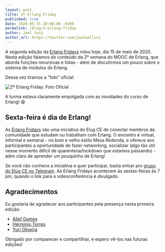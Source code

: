 ```yaml
---
layout: post
title: 2º Erlang Friday
published: true
date: 2020-05-15 20:00:00 -0300
permalink: /blog/2-erlang-friday
author: Joel Jucá
author_url: https://twitter.com/joelwallis1
---
```


A segunda edição da [Erlang Fridays](https://github.com/elug-ce/forum/issues/7) rolou hoje, dia 15 de maio de 2020. Nesta edição falamos do conteúdo da 2º semana do MOOC de Erlang, que aborda funções recursivas e listas - além de discutirmos um pouco sobre o sistema de módulos do Erlang.

Dessa vez tiramos a "foto" oficial:

![2º Erlang Friday: Foto Oficial](/media/2020-05-15_2-erlang-friday.png)

A turma estava claramente empolgada com as novidades do curso de Erlang! 😄

## Sexta-feira é dia de Erlang!

As [Erlang Fridays](https://github.com/elug-ce/forum/issues/7) são uma iniciativa do Elug CE de conectar membros da comunidade que estudam ou trabalham com Erlang. O encontro é virtual, informal e semanal - no bom e velho estilo Mesa Redonda, e oferece aos participantes a oportunidade de fazer networking, socializar (algo tão útil nesse momento difícil de quarentena/lockdown que estamos passando) - além claro de aprender um pouquinho de Erlang!

Se você não conhece a iniciativa e quer participar, basta entrar pro [grupo do Elug CE no Telegram](https://t.me/elug_ce). As Erlang Fridays acontecem às sextas-feiras às 7 pm, quando o link para a videoconferência é divulgado.

## Agradecimentos

Eu gostaria de agradecer aos participantes pela presença nesta primeira edição:

- [Allef Gomes](https://twitter.com/allefgalmeida)
- [Herminio Torres](https://twitter.com/herminiotorres)
- [Yuri Oliveira](https://twitter.com/yuriploc)

Obrigado por comparecer e compartilhar, e espero vê-los nas futuras edições!

